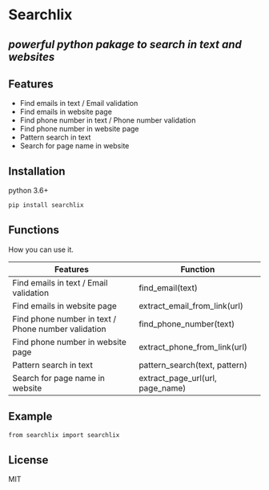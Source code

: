 # Searchlix
## _powerful python pakage to search in text and websites_



## Features

- Find emails in text / Email validation
- Find emails in website page
- Find phone number in text / Phone number validation
- Find phone number in website page
- Pattern search in text
- Search for page name in website




## Installation

python 3.6+

```sh
pip install searchlix
```

## Functions

How you can use it.

| Features | Function |
| ------ | ------ |
| Find emails in text / Email validation | find_email(text) |
| Find emails in website page | extract_email_from_link(url) |
| Find phone number in text / Phone number validation | find_phone_number(text) |
| Find phone number in website page | extract_phone_from_link(url) |
| Pattern search in text | pattern_search(text, pattern) |
| Search for page name in website | extract_page_url(url, page_name) |

## Example




```sh
from searchlix import searchlix
```



## License

MIT